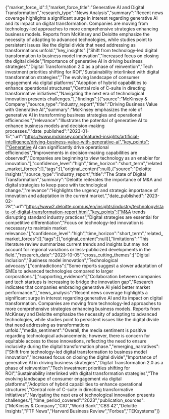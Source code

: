 {"market_force_id":1,"market_force_title":"Generative AI and Digital Transformation","research_type":"News Analysis","summary":"Recent news coverage highlights a significant surge in interest regarding generative AI and its impact on digital transformation. Companies are moving from technology-led approaches to more comprehensive strategies enhancing business models. Reports from McKinsey and Deloitte emphasize the necessity of adapting to advanced technologies, while studies point to persistent issues like the digital divide that need addressing as transformations unfold.","key_insights":["Shift from technology-led digital transformation to business model innovation","Increased focus on closing the digital divide","Importance of generative AI in driving business strategies","Digital Transformation 2.0 as a phase of reinvention","Tech investment priorities shifting for ROI","Sustainability interlinked with digital transformation strategies","The evolving landscape of consumer engagement via digital platforms","Adoption of hybrid capabilities to enhance operational structures","Central role of C-suite in directing transformative initiatives","Navigating the next era of technological innovation presents challenges."],"findings":[{"source":"McKinsey & Company","source_type":"industry_report","title":"Driving Business Value with Generative AI","summary":"McKinsey emphasizes the role of generative AI in transforming business strategies and operational efficiencies.","relevance":"Illustrates the potential of generative AI to enhance business models and decision-making processes.","date_published":"2023-01-15","url":"https://www.mckinsey.com/featured-insights/artificial-intelligence/driving-business-value-with-generative-ai","key_points":["Generative AI can significantly drive operational efficiencies","Improvements in decision-making capabilities are observed","Companies are beginning to view technology as an enabler for innovation."],"confidence_level":"high","time_horizon":"short_term","related_market_forces":[],"tags":[],"original_content":null},{"source":"Deloitte Insights","source_type":"industry_report","title":"The State of Digital Transformation","summary":"Deloitte reiterates the importance of M&A and digital strategies to keep pace with technological change.","relevance":"Highlights the urgency and strategic importance of innovation and adaptation in the current market.","date_published":"2023-02-28","url":"https://www2.deloitte.com/us/en/insights/industry/technology/state-of-digital-transformation-report.html","key_points":["M&A trends disrupting standard industry practices","Digital strategies are essential for competitive differentiation","Focus on technology-led innovation is necessary to maintain market relevance."],"confidence_level":"high","time_horizon":"short_term","related_market_forces":[],"tags":[],"original_content":null}],"limitations":"This literature review summarizes current trends and insights but may not account for regional variations or less-publicized developments in the field.","research_date":"2023-10-05","cross_cutting_themes":["Digital inclusion","Business model innovation","Technological advocacy"],"contradictions":["Some reports suggest a slower adaptation of SMEs to advanced technologies compared to larger corporations."],"supporting_evidence":["Collaboration between companies and tech startups is increasing to bridge the innovation gap","Research indicates that companies embracing generative AI yield better market performance."],"news_analysis":"Recent news coverage highlights a significant surge in interest regarding generative AI and its impact on digital transformation. Companies are moving from technology-led approaches to more comprehensive strategies enhancing business models. Reports from McKinsey and Deloitte emphasize the necessity of adapting to advanced technologies, while studies point to persistent issues like the digital divide that need addressing as transformations unfold.","media_sentiment":"Overall, the media sentiment is positive regarding technological advancements; however, there is concern for equitable access to these innovations, reflecting the need to ensure inclusivity during the digital transformation phase.","emerging_narratives":["Shift from technology-led digital transformation to business model innovation","Increased focus on closing the digital divide","Importance of generative AI in driving business strategies","Digital Transformation 2.0 as a phase of reinvention","Tech investment priorities shifting for ROI","Sustainability interlinked with digital transformation strategies","The evolving landscape of consumer engagement via digital platforms","Adoption of hybrid capabilities to enhance operational structures","Central role of C-suite in directing transformative initiatives","Navigating the next era of technological innovation presents challenges."],"time_period_covered":"2023","publication_sources":["McKinsey & Company","CIO","World Bank","CBS 42","Deloitte Insights","FTF News","Harvard Business Review","Forbes","TEKsystems"]}